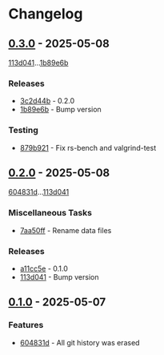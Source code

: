 # Changelog

## [0.3.0](https://github.com/rodmoioliveira/capital-gains/compare/0.2.0...0.3.0) - 2025-05-08

[113d041](https://github.com/rodmoioliveira/capital-gains/commit/113d041e1831f6dca72ad65cbbf45379dd0a9a81)...[1b89e6b](https://github.com/rodmoioliveira/capital-gains/commit/1b89e6b7bb110ffa9ca5d47b8979cff7b0ab94ff)

### Releases

- [3c2d44b](https://github.com/rodmoioliveira/capital-gains/commit/3c2d44b7767f447056b58345e895d18728d9b0a7) - 0.2.0
- [1b89e6b](https://github.com/rodmoioliveira/capital-gains/commit/1b89e6b7bb110ffa9ca5d47b8979cff7b0ab94ff) - Bump version

### Testing

- [879b921](https://github.com/rodmoioliveira/capital-gains/commit/879b921fe29ca95eae56fc02545b29d7a6e82d70) - Fix rs-bench and valgrind-test

## [0.2.0](https://github.com/rodmoioliveira/capital-gains/compare/0.1.0...0.2.0) - 2025-05-08

[604831d](https://github.com/rodmoioliveira/capital-gains/commit/604831d1e92a947625d69b870e10db1119061934)...[113d041](https://github.com/rodmoioliveira/capital-gains/commit/113d041e1831f6dca72ad65cbbf45379dd0a9a81)

### Miscellaneous Tasks

- [7aa50ff](https://github.com/rodmoioliveira/capital-gains/commit/7aa50ff9ac80eeced4d4fe94e1245153f3f30803) - Rename data files

### Releases

- [a11cc5e](https://github.com/rodmoioliveira/capital-gains/commit/a11cc5eaf106b306c712f7cfee73fa29ce17dbfa) - 0.1.0
- [113d041](https://github.com/rodmoioliveira/capital-gains/commit/113d041e1831f6dca72ad65cbbf45379dd0a9a81) - Bump version

## [0.1.0](https://github.com/rodmoioliveira/capital-gains/compare/...0.1.0) - 2025-05-07

### Features

- [604831d](https://github.com/rodmoioliveira/capital-gains/commit/604831d1e92a947625d69b870e10db1119061934) - All git history was erased

